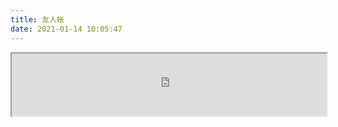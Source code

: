 ```yaml
---
title: 友人帐
date: 2021-01-14 10:05:47
---
```


<script type="text/javascript">
function changeFrameHeight(){
    const ifm= document.getElementById("blogFriend"); 
    ifm.height=ifm.contentWindow.document.body.scrollHeight;
};
window.onresize=function(){  
 changeFrameHeight();
}
</script>
<iframe 
id="blogFriend"
src="https://mrseawave.github.io/blog-friends/index.html" 
width="100%"
style="overflow:visible;"
height="100px" 
onload="changeFrameHeight()"
></iframe>
